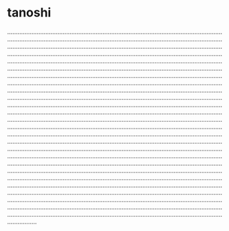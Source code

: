 # tanoshi
.........................................................................................................................................................................................................................................................................................................................................................................................................................................................................................................................................................................................................................................................................................................................................................................................................................................................................................................................................................................................................................................................................................................................................................................................................................................................................................................................................................................................................................................................................................................................................................................................................................................................................................................................................................................................................................................................................................................................................................................................................................................................................................................................................................................................................................................................................................................................................................................................................................................................................................................................................................................................................................................................................................................................................................................................................................................................................................................................................................................................................................................................................................................................................................................................................................................................................................................................................................................